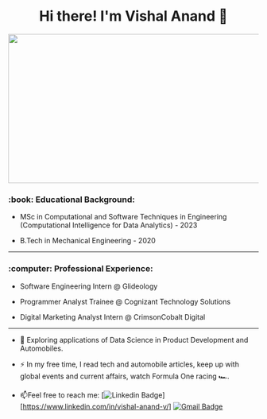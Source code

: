 <div id="header" align="center">
<h1>
Hi there! I'm  Vishal Anand 👋
</h1>
</div> 

<div align="center">
  <img src="https://media.giphy.com/media/dWesBcTLavkZuG35MI/giphy.gif" width="600" height="300"/>
</div>

<div id="header">
<h3>
:book: Educational Background:
</h3>
</div>

- MSc in Computational and Software Techniques in Engineering (Computational Intelligence for Data Analytics) - 2023

- B.Tech in Mechanical Engineering - 2020

---

<div id="header">
<h3>
:computer: Professional Experience:
</h3>
</div>

- Software Engineering Intern @ Glideology

- Programmer Analyst Trainee @ Cognizant Technology Solutions

- Digital Marketing Analyst Intern @ CrimsonCobalt Digital

---

- :seedling: Exploring applications of Data Science in Product Development and Automobiles.

- :zap: In my free time, I read tech and automobile articles, keep up with global events and current affairs, watch Formula One racing :racing_car:.

- :mailbox:Feel free to reach me: [![Linkedin Badge](https://img.shields.io/badge/-Vishal_Anand_Vasudevan-blue?style=flat&logo=Linkedin&logoColor=white)][https://www.linkedin.com/in/vishal-anand-v/] [![Gmail Badge](https://img.shields.io/badge/Gmail-D14836?style=for-the-badge&logo=gmail&logoColor=white)](mailto:vishal97ad@gmail.com)

<!--
**VishalAnandV/VishalAnandV** is a ✨ _special_ ✨ repository because its `README.md` (this file) appears on your GitHub profile.

Here are some ideas to get you started:

- 🔭 I’m currently working on ...
- 🌱 I’m currently learning ...
- 👯 I’m looking to collaborate on ...
- 🤔 I’m looking for help with ...
- 💬 Ask me about ...
- 📫 How to reach me: ...
- 😄 Pronouns: ...
- ⚡ Fun fact: ...
-->
